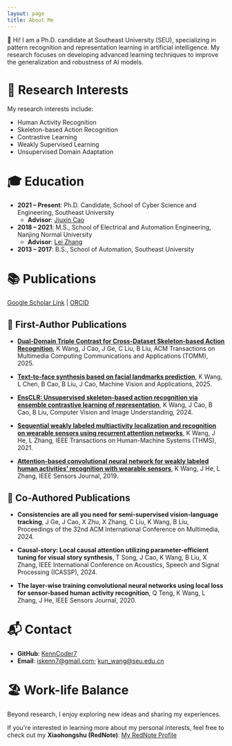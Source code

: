 ```yaml
---
layout: page
title: About Me
---
```

👋 Hi! I am a Ph.D. candidate at Southeast University (SEU), specializing in pattern recognition and representation learning in artificial intelligence. My research focuses on developing advanced learning techniques to improve the generalization and robustness of AI models.  

# 🔬 Research Interests  
My research interests include:  
- Human Activity Recognition  
- Skeleton-based Action Recognition  
- Contrastive Learning  
- Weakly Supervised Learning
- Unsupervised Domain Adaptation

# 🎓 Education  
- **2021 – Present**: Ph.D. Candidate, School of Cyber Science and Engineering, Southeast University
  - **Advisor**: [Jiuxin Cao](https://cyber.seu.edu.cn/cjx1/list.htm)
- **2018 – 2021**: M.S., School of Electrical and Automation Engineering, Nanjing Normal University
  - **Advisor**: [Lei Zhang](https://eae.njnu.edu.cn/info/1052/2352.htm) 
- **2013 – 2017**: B.S., School of Automation, Southeast University

# 📚 Publications  
[Google Scholar Link](https://scholar.google.com/citations?view_op=list_works&hl=en&hl=en&user=q2cLn5QAAAAJ) | [ORCID](https://orcid.org/0000-0002-6735-7667)

## 📝 First-Author Publications  
- **[Dual-Domain Triple Contrast for Cross-Dataset Skeleton-based Action Recognition](https://kenncoder7.github.io/d2tc/)**, K Wang, J Cao, J Ge, C Liu, B Liu, ACM Transactions on Multimedia Computing Communications and Applications (TOMM), 2025.

- **[Text-to-face synthesis based on facial landmarks prediction](https://kenncoder7.github.io/2025/01/30/FLPGAN/)**, K Wang, L Chen, B Cao, B Liu, J Cao, Machine Vision and Applications, 2025.

- **[EnsCLR: Unsupervised skeleton-based action recognition via ensemble contrastive learning of representation](https://kenncoder7.github.io/2025/01/30/EnsCLR/)**, K Wang, J Cao, B Cao, B Liu, Computer Vision and Image Understanding, 2024.

- **[Sequential weakly labeled multiactivity localization and recognition on wearable sensors using recurrent attention networks](https://kenncoder7.github.io/2025/01/30/RAN/)**, K Wang, J He, L Zhang, IEEE Transactions on Human-Machine Systems (THMS), 2021. 

- **[Attention-based convolutional neural network for weakly labeled human activities’ recognition with wearable sensors](https://kenncoder7.github.io/2025/01/30/NETATT/)**, K Wang, J He, L Zhang, IEEE Sensors Journal, 2019.

## 🤝 Co-Authored Publications  

- **Consistencies are all you need for semi-supervised vision-language tracking**, J Ge, J Cao, X Zhu, X Zhang, C Liu, K Wang, B Liu, Proceedings of the 32nd ACM International Conference on Multimedia, 2024.

- **Causal-story: Local causal attention utilizing parameter-efficient tuning for visual story synthesis**, T Song, J Cao, K Wang, B Liu, X Zhang, IEEE International Conference on Acoustics, Speech and Signal Processing (ICASSP), 2024. 

- **The layer-wise training convolutional neural networks using local loss for sensor-based human activity recognition**, Q Teng, K Wang, L Zhang, J He, IEEE Sensors Journal, 2020.


# 📬 Contact  
- **GitHub**: [KennCoder7](https://github.com/KennCoder7) 
- **Email**: iskenn7@gmail.com; kun_wang@seu.edu.cn

# 🏖 Work-life Balance 
Beyond research, I enjoy exploring new ideas and sharing my experiences. 

If you're interested in learning more about my personal interests, feel free to check out my **Xiaohongshu (RedNote)**: [My RedNote Profile](https://www.xiaohongshu.com/user/profile/5d2be139000000001203906d)  
